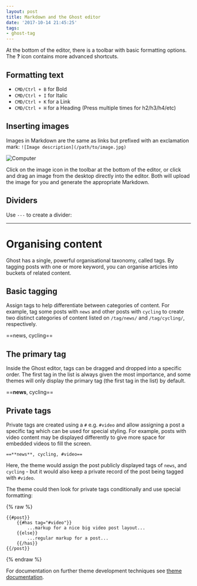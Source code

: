 ```yaml
---
layout: post
title: Markdown and the Ghost editor
date: '2017-10-14 21:45:25'
tags:
- ghost-tag
---
```


At the bottom of the editor, there is a toolbar with basic formatting options. The **?** icon contains more advanced shortcuts.

## Formatting text

* `CMD/Ctrl + B` for Bold
* `CMD/Ctrl + I` for Italic
* `CMD/Ctrl + K` for a Link
* `CMD/Ctrl + H` for a Heading (Press multiple times for h2/h3/h4/etc)

## Inserting images

Images in Markdown are the same as links but prefixed with an exclamation mark:
`![Image description](/path/to/image.jpg)`

![Computer](https://casper.ghost.org/v1.0.0/images/computer.jpg)

Click on the image icon in the toolbar at the bottom of the editor, or click and drag an image from the desktop directly into the editor. Both will upload the image for you and generate the appropriate Markdown.

## Dividers

Use `---` to create a divider:

---

# Organising content

Ghost has a single, powerful organisational taxonomy, called tags. By tagging posts with one or more keyword, you can organise articles into buckets of related content.

## Basic tagging

Assign tags to help differentiate between categories of content. For example, tag some posts with `news` and other posts with `cycling` to create two distinct categories of content listed on `/tag/news/` and `/tag/cycling/`, respectively.

==news, cycling==

## The primary tag

Inside the Ghost editor, tags can be dragged and dropped into a specific order. The first tag in the list is always given the most importance, and some themes will only display the primary tag (the first tag in the list) by default. 

==**news**, cycling==
## Private tags

Private tags are created using a `#` e.g. `#video` and allow assigning a post a specific tag which can be used for special styling. For example, posts with video content may be displayed differently to give more space for embedded videos to fill the screen.

`==**news**, cycling, #video==`

Here, the theme would assign the post publicly displayed tags of `news`, and `cycling` - but it would also keep a private record of the post being tagged with `#video`.

The theme could then look for private tags conditionally and use special formatting:

{% raw %}
```
{{#post}}
    {{#has tag="#video"}}
        ...markup for a nice big video post layout...
    {{else}}
        ...regular markup for a post...
    {{/has}}
{{/post}}
```
{% endraw %}

For documentation on further theme development techniques see [theme documentation](https://themes.ghost.org/).
